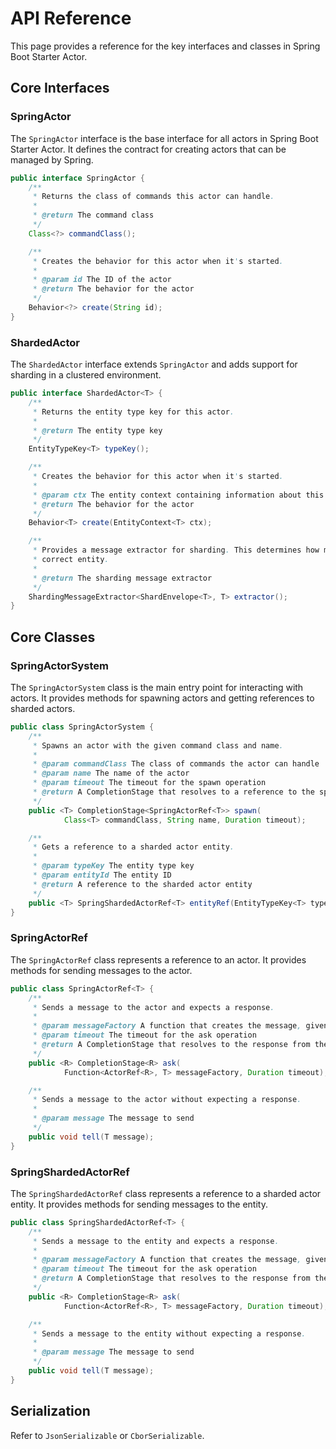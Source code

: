 # API Reference

This page provides a reference for the key interfaces and classes in Spring Boot Starter Actor.

## Core Interfaces

### SpringActor

The `SpringActor` interface is the base interface for all actors in Spring Boot Starter Actor. It defines the
contract for creating actors that can be managed by Spring.

```java
public interface SpringActor {
    /**
     * Returns the class of commands this actor can handle.
     *
     * @return The command class
     */
    Class<?> commandClass();

    /**
     * Creates the behavior for this actor when it's started.
     *
     * @param id The ID of the actor
     * @return The behavior for the actor
     */
    Behavior<?> create(String id);
}
```

### ShardedActor

The `ShardedActor` interface extends `SpringActor` and adds support for sharding in a clustered environment.

```java
public interface ShardedActor<T> {
    /**
     * Returns the entity type key for this actor.
     *
     * @return The entity type key
     */
    EntityTypeKey<T> typeKey();

    /**
     * Creates the behavior for this actor when it's started.
     *
     * @param ctx The entity context containing information about this entity
     * @return The behavior for the actor
     */
    Behavior<T> create(EntityContext<T> ctx);

    /**
     * Provides a message extractor for sharding. This determines how messages are routed to the
     * correct entity.
     *
     * @return The sharding message extractor
     */
    ShardingMessageExtractor<ShardEnvelope<T>, T> extractor();
}
```

## Core Classes

### SpringActorSystem

The `SpringActorSystem` class is the main entry point for interacting with actors. It provides methods for
spawning actors and getting references to sharded actors.

```java
public class SpringActorSystem {
    /**
     * Spawns an actor with the given command class and name.
     *
     * @param commandClass The class of commands the actor can handle
     * @param name The name of the actor
     * @param timeout The timeout for the spawn operation
     * @return A CompletionStage that resolves to a reference to the spawned actor
     */
    public <T> CompletionStage<SpringActorRef<T>> spawn(
            Class<T> commandClass, String name, Duration timeout);

    /**
     * Gets a reference to a sharded actor entity.
     *
     * @param typeKey The entity type key
     * @param entityId The entity ID
     * @return A reference to the sharded actor entity
     */
    public <T> SpringShardedActorRef<T> entityRef(EntityTypeKey<T> typeKey, String entityId);
}
```

### SpringActorRef

The `SpringActorRef` class represents a reference to an actor. It provides methods for sending messages to the
actor.

```java
public class SpringActorRef<T> {
    /**
     * Sends a message to the actor and expects a response.
     *
     * @param messageFactory A function that creates the message, given a reply-to actor reference
     * @param timeout The timeout for the ask operation
     * @return A CompletionStage that resolves to the response from the actor
     */
    public <R> CompletionStage<R> ask(
            Function<ActorRef<R>, T> messageFactory, Duration timeout);

    /**
     * Sends a message to the actor without expecting a response.
     *
     * @param message The message to send
     */
    public void tell(T message);
}
```

### SpringShardedActorRef

The `SpringShardedActorRef` class represents a reference to a sharded actor entity. It provides methods for
sending messages to the entity.

```java
public class SpringShardedActorRef<T> {
    /**
     * Sends a message to the entity and expects a response.
     *
     * @param messageFactory A function that creates the message, given a reply-to actor reference
     * @param timeout The timeout for the ask operation
     * @return A CompletionStage that resolves to the response from the entity
     */
    public <R> CompletionStage<R> ask(
            Function<ActorRef<R>, T> messageFactory, Duration timeout);

    /**
     * Sends a message to the entity without expecting a response.
     *
     * @param message The message to send
     */
    public void tell(T message);
}
```

## Serialization

Refer to `JsonSerializable` or `CborSerializable`.
